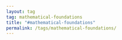 ```yaml
---
layout: tag
tag: mathematical-foundations
title: "#mathematical-foundations"
permalink: /tags/mathematical-foundations/
---
```

